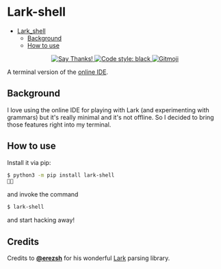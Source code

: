 # Lark-shell
<!-- TOC depthFrom:1 depthTo:6 withLinks:1 updateOnSave:1 orderedList:0 -->

- [Lark_shell](#larkshell)
	- [Background](#background)
	- [How to use](#how-to-use)

<!-- /TOC -->
<p align="center">
    <a href="https://saythanks.io/to/bryan.hu.2020@gmail.com">
        <img src="https://img.shields.io/badge/Say%20Thanks-!-1EAEDB.svg" alt="Say Thanks!">
    </a>
    <a href="https://github.com/psf/black">
        <img src="https://img.shields.io/badge/code%20style-black-000000.svg" alt="Code style: black">
    </a>
    <a href="https://gitmoji.carloscuesta.me">
        <img src="https://img.shields.io/badge/gitmoji-%20😜%20😍-FFDD67.svg?style=flat-square" alt="Gitmoji">
    </a>
</p>

A terminal version of the [online IDE][1].

## Background

I love using the online IDE for playing with Lark (and experimenting with grammars) but it's really minimal
and it's not offline. So I decided to bring those features right into my terminal.

## How to use

Install it via pip:

```bash
$ python3 -m pip install lark-shell
🍰✨
```
and invoke the command
```bash
$ lark-shell
```
and start hacking away!

## Credits

Credits to [**@erezsh**][2] for his wonderful [Lark][3] parsing library.


[1]: https://lark-parser.github.io/lark/ide/app.html
[2]: https://github.com/erezsh
[3]: https://github.com/lark-parser/lark
